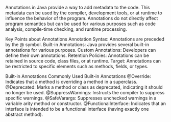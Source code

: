 Annotations in Java provide a way to add metadata to the code. This metadata can be used by the compiler, development tools, 
or at runtime to influence the behavior of the program. Annotations do not directly affect program semantics 
but can be used for various purposes such as code analysis, compile-time checking, and runtime processing.


Key Points about Annotations
  Annotation Syntax: Annotations are preceded by the @ symbol.
  Built-in Annotations: Java provides several built-in annotations for various purposes.
  Custom Annotations: Developers can define their own annotations.
  Retention Policies: Annotations can be retained in source code, class files, or at runtime.
  Target: Annotations can be restricted to specific elements such as methods, fields, or types.

  
Built-in Annotations
  Commonly Used Built-in Annotations
    @Override: Indicates that a method is overriding a method in a superclass.
    @Deprecated: Marks a method or class as deprecated, indicating it should no longer be used.
    @SuppressWarnings: Instructs the compiler to suppress specific warnings.
    @SafeVarargs: Suppresses unchecked warnings in a variable arity method or constructor.
    @FunctionalInterface: Indicates that an interface is intended to be a functional interface (having exactly one abstract method).
